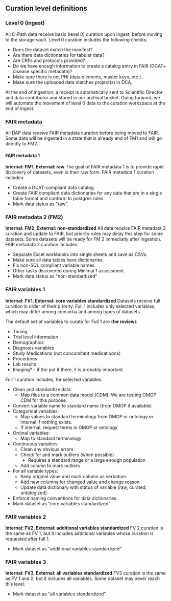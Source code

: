 ## Curation level definitions
### Level 0 (ingest)
All C-Path data receive basic (level 0) curation upon ingest, before moving to the storage vault. Level 0 curation includes the following checks:

- Does the dataset match the manifest? 
- Are there data dictionaries for tabular data? 
- Are CRFs and protocols provided? 
- Do we have enough information to create a catalog entry in FAIR (DCAT+ disease specific metadata)?
- Make sure there is not PHI (data elements, master keys, etc.)  .
- Make sure the uploaded data matches project(s) in DCA.

At the end of ingestion, a receipt is automatically sent to Scientific Director and data contributor and stored in our archival bucket.
Going forward, we will automate the movement of level 0 data to the curation workspace at the end of ingest.

### FAIR metadata
All DAP data receive FAIR metadata curation before being moved to FAIR. Some data will be ingested in a state that is already end of FM1 and will go directly to FM2.
#### FAIR metadata 1
**Internal: FM1, External: raw**
The goal of FAIR metadata 1 is to provide rapid discovery of datasets, even in their raw form. FAIR metadata 1 curation includes:
- Create a DCAT-compliant data catalog. 
- Create FAIR compliant data dictionaries for any data that are in a single table format and conform to postgres rules.
- Mark data status as "raw".

### FAIR metadata 2 (FM2)
**Internal: FM2, External: non-standardized**
All data receive FAIR metadata 2 curation and update to FAIR, but priority rules may delay this step for some datasets. Some datasets will be ready for FM 2 immediatly after ingestion. FAIR metadata 2 curation includes:
- Separate Excel workbooks into single sheets and save as CSVs.
- Make sure all data tables have dictionaries.
- Fix non-SQL compliant variable names
- Other tasks discovered during Minimal 1 assessment. 
- Mark data status as "non-standardized"

### FAIR variables 1
**Internal: FV1, External: core variables standardized**
Datasets receive full curation in order of their priority. Full 1 includes only selected variables, which may differ among consortia and among  types of datasets.

The default set of variables to curate for Full 1 are (**for review**): 
- Timing 
- Trial level information 
- Demographics 
- Diagnosis variables 
- Study Medications (not concomitant medicatioons)
- Procedures  
- Lab results
- Imaging? – if the put it there, it is probably important  

Full 1 curation includes, for selected variables:
- Clean and standardize data: 
   - Map files to a common data model (CDM). We are testing OMOP CDM for this purpose.
- Convert variable name to standard name (from OMOP if available) 
- Categorical variables: 
   - Map values to standard terminology from OMOP or ontology or internal if nothing exists. 
   - If internal, request terms in OMOP or ontology 
- Ordinal variables: 
   - Map to standard terminology 
- Continuous variables: 
   - Clean any obvious errors 
   - Check for and mark outliers (when possible) 
      - Requires a standard range or a large enough population 
   - Add column to mark outliers 
- For all variable types: 
   - Keep original value and mark column as verbatum 
   - Add new columns for changed value and change reason 
   - Update data dictionary with status of variable (raw, curated, ontologized) 
- Enforce naming conventions for data dictionaries 
- Mark dataset as "core variables standardized"

### FAIR variables 2
**Internal: FV2, External: additional variables standardized**
FV 2 curation is the same as FV 1, but it includes additional variables whose curation is requested after full 1.
- Mark dataset as "additional variables standardized"

### FAIR variables 3
**Internal: FV3, External: all variables standardized**
FV3 curation is the same as FV 1 and 2, but it includes all variables. Some dataset may never reach this level.
- Mark dataset as "all variables standardized"

